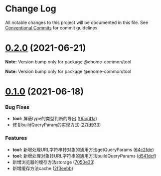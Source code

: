 # Change Log

All notable changes to this project will be documented in this file.
See [Conventional Commits](https://conventionalcommits.org) for commit guidelines.

# [0.2.0](https://github.com/jeft224/ehome-common/compare/v0.1.0...v0.2.0) (2021-06-21)

**Note:** Version bump only for package @ehome-common/tool







**Note:** Version bump only for package @ehome-common/tool





# [0.1.0](https://github.com/jeft224/ehome-common/compare/v0.0.10...v0.1.0) (2021-06-18)


### Bug Fixes

* **tool:** 屏蔽type的类型判断的导出 ([f6ad41a](https://github.com/jeft224/ehome-common/commit/f6ad41aa860ab39c99dcc3af246840229d0141b1))
* 修复buildQueryParam的实现方式 ([27fd933](https://github.com/jeft224/ehome-common/commit/27fd9339ed01384d69051944bfb7751b66bfe413))


### Features

* **tool:** 新增处理URL字符串转对象的通用方法getQueryParams ([64c2fde](https://github.com/jeft224/ehome-common/commit/64c2fde3a9a44a726278b583173a5df352a88088))
* **tool:** 新增处理对象转URL字符串的通用方法buildQueryParams ([d541dcf](https://github.com/jeft224/ehome-common/commit/d541dcfbdff008c785af1b501f34d3f5f88de94e))
* 新增浏览器的缓存方法storage ([7050e33](https://github.com/jeft224/ehome-common/commit/7050e330f6bb9c8914f4b67cc2f53e76e232f573))
* 新增缓存方法cache ([2f3eebb](https://github.com/jeft224/ehome-common/commit/2f3eebbac84d6404b91a3d7877c81e9b0a79ca3b))
